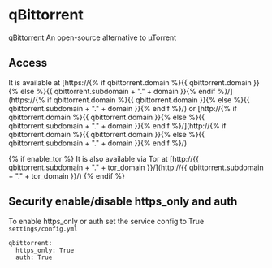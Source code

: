# qBittorrent

[qBittorrent](https://www.qbittorrent.org/) An open-source alternative to µTorrent

## Access

It is available at [https://{% if qbittorrent.domain %}{{ qbittorrent.domain }}{% else %}{{ qbittorrent.subdomain + "." + domain }}{% endif %}/](https://{% if qbittorrent.domain %}{{ qbittorrent.domain }}{% else %}{{ qbittorrent.subdomain + "." + domain }}{% endif %}/) or [http://{% if qbittorrent.domain %}{{ qbittorrent.domain }}{% else %}{{ qbittorrent.subdomain + "." + domain }}{% endif %}/](http://{% if qbittorrent.domain %}{{ qbittorrent.domain }}{% else %}{{ qbittorrent.subdomain + "." + domain }}{% endif %}/)

{% if enable_tor %}
It is also available via Tor at [http://{{ qbittorrent.subdomain + "." + tor_domain }}/](http://{{ qbittorrent.subdomain + "." + tor_domain }}/)
{% endif %}

## Security enable/disable https_only and auth

To enable https_only or auth set the service config to True
`settings/config.yml`

```
qbittorrent:
  https_only: True
  auth: True
```
